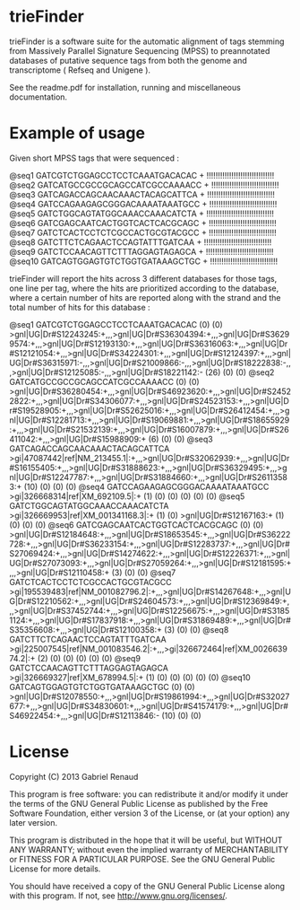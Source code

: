 trieFinder
==========


trieFinder is a software suite for the automatic alignment of tags stemming from Massively Parallel Signature Sequencing (MPSS) to preannotated databases of putative sequence tags from both the genome and transcriptome ( Refseq and Unigene ).


See the readme.pdf for installation, running and miscellaneous documentation.


Example of usage
==========

Given short MPSS tags that were sequenced :

@seq1
GATCGTCTGGAGCCTCCTCAAATGACACAC
+
!!!!!!!!!!!!!!!!!!!!!!!!!!!!!!
@seq2
GATCATGCCGCCGCAGCCATCGCCAAAACC
+
!!!!!!!!!!!!!!!!!!!!!!!!!!!!!!
@seq3
GATCAGACCAGCAACAAACTACAGCATTCA
+
!!!!!!!!!!!!!!!!!!!!!!!!!!!!!!
@seq4
GATCCAGAAGAGCGGGACAAAATAAATGCC
+
!!!!!!!!!!!!!!!!!!!!!!!!!!!!!!
@seq5
GATCTGGCAGTATGGCAAACCAAACATCTA
+
!!!!!!!!!!!!!!!!!!!!!!!!!!!!!!
@seq6
GATCGAGCAATCACTGGTCACTCACGCAGC
+
!!!!!!!!!!!!!!!!!!!!!!!!!!!!!!
@seq7
GATCTCACTCCTCTCGCCACTGCGTACGCC
+
!!!!!!!!!!!!!!!!!!!!!!!!!!!!!!
@seq8
GATCTTCTCAGAACTCCAGTATTTGATCAA
+
!!!!!!!!!!!!!!!!!!!!!!!!!!!!!!
@seq9
GATCTCCAACAGTTCTTTAGGAGTAGAGCA
+
!!!!!!!!!!!!!!!!!!!!!!!!!!!!!!
@seq10
GATCAGTGGAGTGTCTGGTGATAAAGCTGC
+
!!!!!!!!!!!!!!!!!!!!!!!!!!!!!!

trieFinder will report the hits across 3 different databases for those tags, one line per tag, where the hits are prioritized according to the database, where a certain number of hits are reported along with the strand and the total number of hits for this database  :


@seq1	GATCGTCTGGAGCCTCCTCAAATGACACAC		(0)		(0)	>gnl|UG|Dr#S12243245:+,,,>gnl|UG|Dr#S36304394:+,,,>gnl|UG|Dr#S36299574:+,,,>gnl|UG|Dr#S12193130:+,,,>gnl|UG|Dr#S36316063:+,,,>gnl|UG|Dr#S12121054:+,,,>gnl|UG|Dr#S34224301:+,,,>gnl|UG|Dr#S12124397:+,,,>gnl|UG|Dr#S36315971:-,,,>gnl|UG|Dr#S21009866:-,,,>gnl|UG|Dr#S18222838:-,,,>gnl|UG|Dr#S12125085:-,,,>gnl|UG|Dr#S18221142:-	(26)		(0)		(0)
@seq2	GATCATGCCGCCGCAGCCATCGCCAAAACC		(0)		(0)	>gnl|UG|Dr#S36280454:+,,,>gnl|UG|Dr#S46923620:+,,,>gnl|UG|Dr#S24522822:+,,,>gnl|UG|Dr#S34306077:+,,,>gnl|UG|Dr#S24523153:+,,,>gnl|UG|Dr#S19528905:+,,,>gnl|UG|Dr#S52625016:+,,,>gnl|UG|Dr#S26412454:+,,,>gnl|UG|Dr#S12281713:+,,,>gnl|UG|Dr#S19069881:+,,,>gnl|UG|Dr#S18655929:+,,,>gnl|UG|Dr#S21532139:+,,,>gnl|UG|Dr#S16007879:+,,,>gnl|UG|Dr#S26411042:+,,,>gnl|UG|Dr#S15988909:+	(6)		(0)		(0)
@seq3	GATCAGACCAGCAACAAACTACAGCATTCA	>gi|47087442|ref|NM_213455.1|:+,,,>gnl|UG|Dr#S32062939:+,,,>gnl|UG|Dr#S16155405:+,,,>gnl|UG|Dr#S31888623:+,,,>gnl|UG|Dr#S36329495:+,,,>gnl|UG|Dr#S12247787:+,,,>gnl|UG|Dr#S31884660:+,,,>gnl|UG|Dr#S26113583:+	(10)		(0)		(0)		(0)
@seq4	GATCCAGAAGAGCGGGACAAAATAAATGCC	>gi|326668314|ref|XM_692109.5|:+	(1)		(0)		(0)	(0)		(0)		(0)
@seq5	GATCTGGCAGTATGGCAAACCAAACATCTA	>gi|326669953|ref|XM_001341168.3|:+	(1)		(0)	>gnl|UG|Dr#S12167163:+	(1)		(0)		(0)		(0)
@seq6	GATCGAGCAATCACTGGTCACTCACGCAGC		(0)		(0)	>gnl|UG|Dr#S12184648:+,,,>gnl|UG|Dr#S18653545:+,,,>gnl|UG|Dr#S36222728:+,,,>gnl|UG|Dr#S36233154:+,,,>gnl|UG|Dr#S12283737:+,,,>gnl|UG|Dr#S27069424:+,,,>gnl|UG|Dr#S14274622:+,,,>gnl|UG|Dr#S12226371:+,,,>gnl|UG|Dr#S27073093:+,,,>gnl|UG|Dr#S27059264:+,,,>gnl|UG|Dr#S12181595:+,,,>gnl|UG|Dr#S12110458:+	(3)		(0)		(0)
@seq7	GATCTCACTCCTCTCGCCACTGCGTACGCC	>gi|195539483|ref|NM_001082796.2|:+,,,>gnl|UG|Dr#S14267648:+,,,>gnl|UG|Dr#S12210562:+,,,>gnl|UG|Dr#S24604573:+,,,>gnl|UG|Dr#S12369849:+,,,>gnl|UG|Dr#S37452744:+,,,>gnl|UG|Dr#S12256675:+,,,>gnl|UG|Dr#S31851124:+,,,>gnl|UG|Dr#S17837918:+,,,>gnl|UG|Dr#S31869489:+,,,>gnl|UG|Dr#S35356608:+,,,>gnl|UG|Dr#S12100358:+	(3)		(0)		(0)
@seq8	GATCTTCTCAGAACTCCAGTATTTGATCAA	>gi|225007545|ref|NM_001083546.2|:+,,,>gi|326672464|ref|XM_002663974.2|:+	(2)		(0)		(0)		(0)		(0)		(0)
@seq9	GATCTCCAACAGTTCTTTAGGAGTAGAGCA	>gi|326669327|ref|XM_678994.5|:+	(1)		(0)		(0)	(0)		(0)		(0)
@seq10	GATCAGTGGAGTGTCTGGTGATAAAGCTGC		(0)		(0)	>gnl|UG|Dr#S12078550:+,,,>gnl|UG|Dr#S19861994:+,,,>gnl|UG|Dr#S32027677:+,,,>gnl|UG|Dr#S34830601:+,,,>gnl|UG|Dr#S41574179:+,,,>gnl|UG|Dr#S46922454:+,,,>gnl|UG|Dr#S12113846:-	(10)		(0)	(0)


License
==========

Copyright (C) 2013 Gabriel Renaud

This program is free software: you can redistribute it and/or modify
it under the terms of the GNU General Public License as published by
the Free Software Foundation, either version 3 of the License, or
(at your option) any later version.

This program is distributed in the hope that it will be useful,
but WITHOUT ANY WARRANTY; without even the implied warranty of
MERCHANTABILITY or FITNESS FOR A PARTICULAR PURPOSE.  See the
GNU General Public License for more details.

You should have received a copy of the GNU General Public License
along with this program.  If not, see <http://www.gnu.org/licenses/>.
